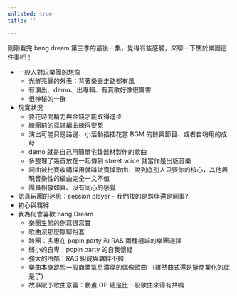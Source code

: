 ```yaml
---
unlisted: true
title: ''

---
```

剛剛看完 bang dream 第三季的最後一集，覺得有些感觸，來聊一下關於樂團這件事吧！

* 一般人對玩樂團的想像
  * 光鮮亮麗的外表：背著樂器走路都有風
  * 有演出、demo、出專輯、有賣歌好像很厲害
  * 很神秘的一群
* 現實狀況
  * 要花時間精力與金錢才能取得進步
  * 練團前的採譜編曲練得要死
  * 演出可能只是路邊、小活動插插花當 BGM 的餘興節目、或者自嗨用的成發
  * demo 就是自己用簡單宅錄器材製作的歌曲
  * 多整理了幾首放在一起傳到 street voice 就當作是出版音樂
  * 詞曲被比賽收購採用就叫做賣掉歌曲，說到底別人只要你的核心，其他展現音樂性的編曲完全一文不值
  * 團員相敬如賓、沒有同心的感覺
* 認真玩團的迷思：session player - 我們找的是夥伴還是同事?
* 初心與羈絆
* 我為何會喜歡 bang Dream
  * 樂團生態的側寫很寫實
  * 歌曲沒那麼無聊俗套
  * 跨團：多惠在 popin party 和 RAS 兩種極端的樂團選擇
  * 弱小的自卑：popin party 的自我懷疑
  * 強大的冷酷：RAS 組成與羈絆不夠
  * 樂曲本身跳脫一般商業氣息濃厚的偶像歌曲 （雖然曲式還是挺商業化的就是了)
  * 故事賦予歌曲意義：動畫 OP 總是比一般歌曲來得有共鳴